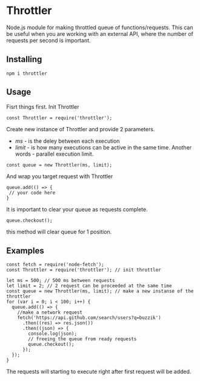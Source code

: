 # Throttler

Node.js module for making throttled queue of functions/requests.
This can be useful when you are working with an external API, where the number of requests per second is important.

## Installing

```
npm i throttler
```

## Usage

Fisrt things first.
Init Throttler

```
const Throttler = require('throttler');
```

Create new instance of Throttler and provide 2 parameters.

- _ms_ - is the deley between each execution
- _limit_ - is how many executions can be active in the same time. Another words - parallel execution limit.

```
const queue = new Throttler(ms, limit);
```

And wrap you target request with Throttler

```
queue.add(() => {
 // your code here
}
```

It is important to clear your queue as requests complete.

```
queue.checkout();
```

this method will clear queue for 1 position.

## Examples

```
const fetch = require('node-fetch');
const Throttler = require('throttler'); // init throttler

let ms = 500; // 500 ms between requests
let limit = 2; // 2 request can be proceeded at the same time
const queue = new Throttler(ms, limit); // make a new instanse of the throttler
for (var i = 0; i < 100; i++) {
  queue.add(() => {
    //make a network request
    fetch('https://api.github.com/search/users?q=buzzik')
      .then((res) => res.json())
      .then((json) => {
        console.log(json);
        // freeing the queue from ready requests
        queue.checkout();
      });
  });
}

```

The requests will starting to execute right after first request will be added.
